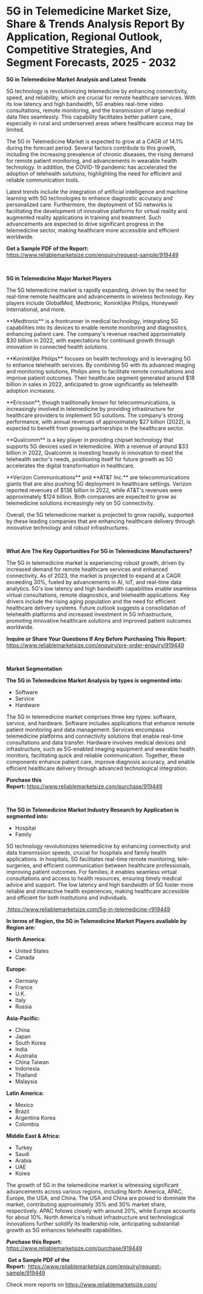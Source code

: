 <p><h1>5G in Telemedicine Market Size, Share & Trends Analysis Report By Application, Regional Outlook, Competitive Strategies, And Segment Forecasts, 2025 - 2032</h1></p><p><strong>5G in Telemedicine Market Analysis and Latest Trends</strong></p>
<p><p>5G technology is revolutionizing telemedicine by enhancing connectivity, speed, and reliability, which are crucial for remote healthcare services. With its low latency and high bandwidth, 5G enables real-time video consultations, remote monitoring, and the transmission of large medical data files seamlessly. This capability facilitates better patient care, especially in rural and underserved areas where healthcare access may be limited.</p><p>The 5G in Telemedicine Market is expected to grow at a CAGR of 14.1% during the forecast period. Several factors contribute to this growth, including the increasing prevalence of chronic diseases, the rising demand for remote patient monitoring, and advancements in wearable health technology. In addition, the COVID-19 pandemic has accelerated the adoption of telehealth solutions, highlighting the need for efficient and reliable communication tools.</p><p>Latest trends include the integration of artificial intelligence and machine learning with 5G technologies to enhance diagnostic accuracy and personalized care. Furthermore, the deployment of 5G networks is facilitating the development of innovative platforms for virtual reality and augmented reality applications in training and treatment. Such advancements are expected to drive significant progress in the telemedicine sector, making healthcare more accessible and efficient worldwide.</p></p>
<p><strong>Get a Sample PDF of the Report:&nbsp;</strong> <a href="https://www.reliablemarketsize.com/enquiry/request-sample/919449?utm_campaign=2821&utm_medium=2&utm_source=Github&utm_content=ia&utm_term=07032025&utm_id=5g-in-telemedicine">https://www.reliablemarketsize.com/enquiry/request-sample/919449</a></p>
<p>&nbsp;</p>
<p><strong>5G in Telemedicine Major Market Players</strong></p>
<p><p>The 5G telemedicine market is rapidly expanding, driven by the need for real-time remote healthcare and advancements in wireless technology. Key players include GlobalMed, Medtronic, Koninklijke Philips, Honeywell International, and more.</p><p>**Medtronic** is a frontrunner in medical technology, integrating 5G capabilities into its devices to enable remote monitoring and diagnostics, enhancing patient care. The company's revenue reached approximately $30 billion in 2022, with expectations for continued growth through innovation in connected health solutions.</p><p>**Koninklijke Philips** focuses on health technology and is leveraging 5G to enhance telehealth services. By combining 5G with its advanced imaging and monitoring solutions, Philips aims to facilitate remote consultations and improve patient outcomes. Their healthcare segment generated around $18 billion in sales in 2022, anticipated to grow significantly as telehealth adoption increases.</p><p>**Ericsson**, though traditionally known for telecommunications, is increasingly involved in telemedicine by providing infrastructure for healthcare providers to implement 5G solutions. The company's strong performance, with annual revenues of approximately $27 billion (2022), is expected to benefit from growing partnerships in the healthcare sector.</p><p>**Qualcomm** is a key player in providing chipset technology that supports 5G devices used in telemedicine. With a revenue of around $33 billion in 2022, Qualcomm is investing heavily in innovation to meet the telehealth sector's needs, positioning itself for future growth as 5G accelerates the digital transformation in healthcare.</p><p>**Verizon Communications** and **AT&T Inc.** are telecommunications giants that are also pushing 5G deployment in healthcare settings. Verizon reported revenues of $136 billion in 2022, while AT&T's revenues were approximately $124 billion. Both companies are expected to grow as telemedicine solutions increasingly rely on 5G connectivity.</p><p>Overall, the 5G telemedicine market is projected to grow rapidly, supported by these leading companies that are enhancing healthcare delivery through innovative technology and robust infrastructures.</p></p>
<p>&nbsp;</p>
<p><strong>What Are The Key Opportunities For 5G in Telemedicine Manufacturers?</strong></p>
<p><p>The 5G in telemedicine market is experiencing robust growth, driven by increased demand for remote healthcare services and enhanced connectivity. As of 2023, the market is projected to expand at a CAGR exceeding 30%, fueled by advancements in AI, IoT, and real-time data analytics. 5G's low latency and high bandwidth capabilities enable seamless virtual consultations, remote diagnostics, and telehealth applications. Key drivers include the rising aging population and the need for efficient healthcare delivery systems. Future outlook suggests a consolidation of telehealth platforms and increased investment in 5G infrastructure, promoting innovative healthcare solutions and improved patient outcomes worldwide.</p></p>
<p><strong>Inquire or Share Your Questions If Any Before Purchasing This Report:</strong> <a href="https://www.reliablemarketsize.com/enquiry/pre-order-enquiry/919449?utm_campaign=2821&utm_medium=2&utm_source=Github&utm_content=ia&utm_term=07032025&utm_id=5g-in-telemedicine">https://www.reliablemarketsize.com/enquiry/pre-order-enquiry/919449</a></p>
<p>&nbsp;</p>
<p><strong>Market Segmentation</strong></p>
<p><strong>The 5G in Telemedicine Market Analysis by types is segmented into:</strong></p>
<p><ul><li>Software</li><li>Service</li><li>Hardware</li></ul></p>
<p><p>The 5G in telemedicine market comprises three key types: software, service, and hardware. Software includes applications that enhance remote patient monitoring and data management. Services encompass telemedicine platforms and connectivity solutions that enable real-time consultations and data transfer. Hardware involves medical devices and infrastructure, such as 5G-enabled imaging equipment and wearable health monitors, facilitating quick and reliable communication. Together, these components enhance patient care, improve diagnosis accuracy, and enable efficient healthcare delivery through advanced technological integration.</p></p>
<p><strong>Purchase this Report:&nbsp;</strong><a href="https://www.reliablemarketsize.com/purchase/919449?utm_campaign=2821&utm_medium=2&utm_source=Github&utm_content=ia&utm_term=07032025&utm_id=5g-in-telemedicine">https://www.reliablemarketsize.com/purchase/919449</a></p>
<p>&nbsp;</p>
<p><strong>The 5G in Telemedicine Market Industry Research by Application is segmented into:</strong></p>
<p><ul><li>Hospital</li><li>Family</li></ul></p>
<p><p>5G technology revolutionizes telemedicine by enhancing connectivity and data transmission speeds, crucial for hospitals and family health applications. In hospitals, 5G facilitates real-time remote monitoring, tele-surgeries, and efficient communication between healthcare professionals, improving patient outcomes. For families, it enables seamless virtual consultations and access to health resources, ensuring timely medical advice and support. The low latency and high bandwidth of 5G foster more reliable and interactive health experiences, making healthcare accessible and efficient for both institutions and individuals.</p></p>
<p><a href="https://www.reliablemarketsize.com/5g-in-telemedicine-r919449?utm_campaign=2821&utm_medium=2&utm_source=Github&utm_content=ia&utm_term=07032025&utm_id=5g-in-telemedicine">&nbsp;https://www.reliablemarketsize.com/5g-in-telemedicine-r919449</a></p>
<p><strong>In terms of Region, the 5G in Telemedicine Market Players available by Region are:</strong></p>
<p>
    <p> <strong> North America: </strong>
        <ul>
            <li>United States</li>
            <li>Canada</li>
        </ul>
        </p> 
    <p> <strong> Europe: </strong>
        <ul>
            <li>Germany</li>
            <li>France</li>
            <li>U.K.</li>
            <li>Italy</li>
            <li>Russia</li>
        </ul>
        </p> 
    <p> <strong> Asia-Pacific: </strong>
        <ul>
            <li>China</li>
            <li>Japan</li>
            <li>South Korea</li>
            <li>India</li>
            <li>Australia</li>
            <li>China Taiwan</li>
            <li>Indonesia</li>
            <li>Thailand</li>
            <li>Malaysia</li>
        </ul>
        </p> 
    <p> <strong> Latin America: </strong>
        <ul>
            <li>Mexico</li>
            <li>Brazil</li>
            <li>Argentina Korea</li>
            <li>Colombia</li>
        </ul>
        </p> 
    <p> <strong> Middle East & Africa: </strong>
        <ul>
            <li>Turkey</li>
            <li>Saudi</li>
            <li>Arabia</li>
            <li>UAE</li>
            <li>Korea</li>
        </ul>
    </p>
    </p>
<p><p>The growth of 5G in the telemedicine market is witnessing significant advancements across various regions, including North America, APAC, Europe, the USA, and China. The USA and China are poised to dominate the market, contributing approximately 35% and 30% market share, respectively. APAC follows closely with around 20%, while Europe accounts for about 10%. North America's robust infrastructure and technological innovations further solidify its leadership role, anticipating substantial growth as 5G enhances telehealth capabilities.</p></p>
<p><strong>Purchase this Report: </strong><a href="https://www.reliablemarketsize.com/purchase/919449?utm_campaign=2821&utm_medium=2&utm_source=Github&utm_content=ia&utm_term=07032025&utm_id=5g-in-telemedicine">https://www.reliablemarketsize.com/purchase/919449</a></p>
<p>&nbsp;<strong>Get a Sample PDF of the Report:&nbsp;&nbsp;</strong><a href="https://www.reliablemarketsize.com/enquiry/request-sample/919449?utm_campaign=2821&utm_medium=2&utm_source=Github&utm_content=ia&utm_term=07032025&utm_id=5g-in-telemedicine">https://www.reliablemarketsize.com/enquiry/request-sample/919449</a></p>
<p><strong></strong></p>
<p>Check more reports on <a href="https://www.reliablemarketsize.com/?utm_campaign=2821&utm_medium=2&utm_source=Github&utm_content=ia&utm_term=07032025&utm_id=5g-in-telemedicine">https://www.reliablemarketsize.com/</a></p>